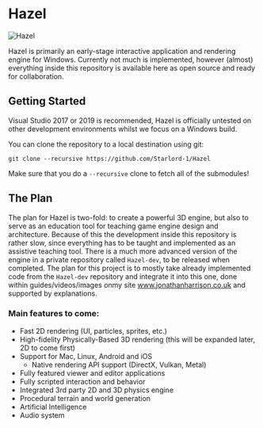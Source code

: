 # Hazel

![Hazel](/Resources/Branding/Hazel_Logo_Text_Light_Square.png?raw=true "Hazel")

Hazel is primarily an early-stage interactive application and rendering engine for Windows. Currently not much is implemented, however (almost) everything inside this repository is available here as open source and ready for collaboration.

## Getting Started
Visual Studio 2017 or 2019 is recommended, Hazel is officially untested on other development environments whilst we focus on a Windows build.

You can clone the repository to a local destination using git:

`git clone --recursive https://github.com/Starlord-1/Hazel`

Make sure that you do a `--recursive` clone to fetch all of the submodules!

## The Plan
The plan for Hazel is two-fold: to create a powerful 3D engine, but also to serve as an education tool for teaching game engine design and architecture. Because of this the development inside this repository is rather slow, since everything has to be taught and implemented as an assistive teaching tool. There is a much more advanced version of the engine in a private repository called `Hazel-dev`, to be released when completed. The plan for this project is to mostly take already implemented code from the `Hazel-dev` repository and integrate it into this one, done within guides/videos/images onmy site www.jonathanharrison.co.uk and supported by explanations.

### Main features to come:
- Fast 2D rendering (UI, particles, sprites, etc.)
- High-fidelity Physically-Based 3D rendering (this will be expanded later, 2D to come first)
- Support for Mac, Linux, Android and iOS
    - Native rendering API support (DirectX, Vulkan, Metal)
- Fully featured viewer and editor applications
- Fully scripted interaction and behavior
- Integrated 3rd party 2D and 3D physics engine
- Procedural terrain and world generation
- Artificial Intelligence
- Audio system

